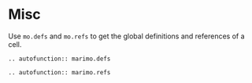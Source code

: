 # Misc

Use `mo.defs` and `mo.refs` to get the global definitions and references of
a cell.

```{eval-rst}
.. autofunction:: marimo.defs
```

```{eval-rst}
.. autofunction:: marimo.refs
```
